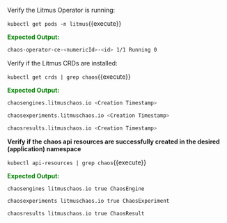 Verify the Litmus Operator is running:

`kubectl get pods -n litmus`{{execute}}

<span style="color:green">**Expected Output:**<span>

```bash
chaos-operator-ce-<numericId>-<id> 1/1 Running 0
```

Verify if the Litmus CRDs are installed:

`kubectl get crds | grep chaos`{{execute}}

<span style="color:green">**Expected Output:**</span>

```bash
chaosengines.litmuschaos.io <Creation Timestamp>

chaosexperiments.litmuschaos.io <Creation Timestamp>

chaosresults.litmuschaos.io <Creation Timestamp>
```

**Verify if the chaos api resources are successfully created in the desired (application) namespace**

`kubectl api-resources | grep chaos`{{execute}}

<span style="color:green">**Expected Output:**</span>

```bash
chaosengines litmuschaos.io true ChaosEngine

chaosexperiments litmuschaos.io true ChaosExperiment

chaosresults litmuschaos.io true ChaosResult
```
